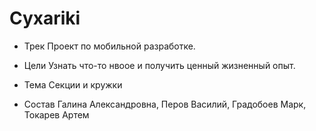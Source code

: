 # Cyxariki
- Трек
Проект по мобильной разработке.

- Цели
Узнать что-то нвоое и получить ценный жизненный опыт.

- Тема
Секции и кружки

- Состав
Галина Александровна, Перов Василий, Градобоев Марк, Токарев Артем
